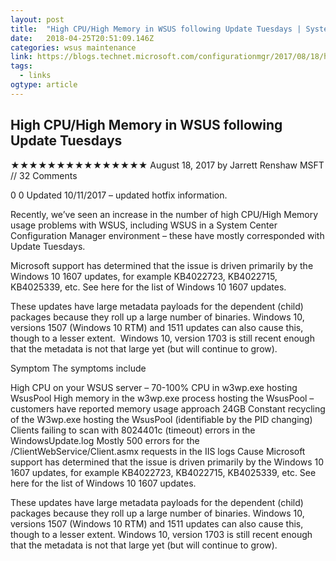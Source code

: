 ```yaml
---
layout: post 
title:  "High CPU/High Memory in WSUS following Update Tuesdays | System Center: Configuration Manager" 
date:   2018-04-25T20:51:09.146Z 
categories: wsus maintenance
link: https://blogs.technet.microsoft.com/configurationmgr/2017/08/18/high-cpuhigh-memory-in-wsus-following-update-tuesdays/ 
tags:
  - links
ogtype: article 
---
```


## High CPU/High Memory in WSUS following Update Tuesdays
★★★★★★★★★★★★★★★
August 18, 2017 by Jarrett Renshaw MSFT // 32 Comments

0
0
Updated 10/11/2017 – updated hotfix information.

Recently, we’ve seen an increase in the number of high CPU/High Memory usage problems with WSUS, including WSUS in a System Center Configuration Manager environment – these have mostly corresponded with Update Tuesdays.

Microsoft support has determined that the issue is driven primarily by the Windows 10 1607 updates, for example KB4022723, KB4022715, KB4025339, etc. See here for the list of Windows 10 1607 updates.

These updates have large metadata payloads for the dependent (child) packages because they roll up a large number of binaries. Windows 10, versions 1507 (Windows 10 RTM) and 1511 updates can also cause this, though to a lesser extent.  Windows 10, version 1703 is still recent enough that the metadata is not that large yet (but will continue to grow).

Symptom
The symptoms include

High CPU on your WSUS server – 70-100% CPU in w3wp.exe hosting WsusPool
High memory in the w3wp.exe process hosting the WsusPool – customers have reported memory usage approach 24GB
Constant recycling of the W3wp.exe hosting the WsusPool (identifiable by the PID changing)
Clients failing to scan with 8024401c (timeout) errors in the WindowsUpdate.log
Mostly 500 errors for the /ClientWebService/Client.asmx requests in the IIS logs
Cause
Microsoft support has determined that the issue is driven primarily by the Windows 10 1607 updates, for example KB4022723, KB4022715, KB4025339, etc. See here for the list of Windows 10 1607 updates.

These updates have large metadata payloads for the dependent (child) packages because they roll up a large number of binaries. Windows 10, versions 1507 (Windows 10 RTM) and 1511 updates can also cause this, though to a lesser extent. Windows 10, version 1703 is still recent enough that the metadata is not that large yet (but will continue to grow).